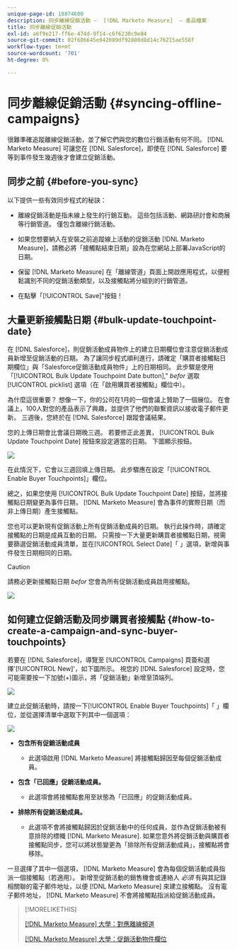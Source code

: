 ```yaml
---
unique-page-id: 18874600
description: 同步離線促銷活動 —  [!DNL Marketo Measure]  — 產品檔案
title: 同步離線促銷活動
exl-id: a6f9e217-ff6e-474d-9f14-c6f6238c9e84
source-git-commit: 02f686645e942089df92800d8d14c76215ae558f
workflow-type: tm+mt
source-wordcount: '701'
ht-degree: 0%

---
```


# 同步離線促銷活動 {#syncing-offline-campaigns}

很難準確追蹤離線促銷活動，並了解它們與您的數位行銷活動有何不同。 [!DNL Marketo Measure] 可讓您在 [!DNL Salesforce]，即使在 [!DNL Salesforce] 要等到事件發生幾週後才會建立促銷活動。

## 同步之前 {#before-you-sync}

以下提供一些有效同步程式的秘訣：

* 離線促銷活動是指未線上發生的行銷互動。 這些包括活動、網路研討會和商展等行銷管道。 僅包含離線行銷活動。
* 如果您想要納入在安裝之前追蹤線上活動的促銷活動 [!DNL Marketo Measure]，請務必將「接觸點結束日期」設為在您網站上部署JavaScript的日期。
* 保留 [!DNL Marketo Measure] 在「離線管道」頁面上開啟應用程式，以便輕鬆識別不同的促銷活動類型，以及接觸點將分組到的行銷管道。

* 在點擊「[!UICONTROL Save]&quot;按鈕！

## 大量更新接觸點日期 {#bulk-update-touchpoint-date}

在 [!DNL Salesforce]，則促銷活動成員物件上的建立日期欄位會注意促銷活動成員新增至促銷活動的日期。 為了讓同步程式順利進行，請確定「購買者接觸點日期欄位」與「Salesforce促銷活動成員物件」上的日期相同。 此步驟是使用「[!UICONTROL Bulk Update Touchpoint Date button],&quot; _befor_ 選取 [!UICONTROL picklist] 選項（在「啟用購買者接觸點」欄位中）。

為什麼這很重要？ 想像一下，你的公司在1月的一個會議上贊助了一個展位。 在會議上，100人對您的產品表示了興趣，並提供了他們的聯繫資訊以接收電子郵件更新。 三週後，您終於在 [!DNL Salesforce] 跟蹤會議結果。

您的上傳日期會比會議日期晚三週。 若要修正此差異， [!UICONTROL Bulk Update Touchpoint Date] 按鈕來設定適當的日期。 下圖顯示按鈕。

![](assets/1-3.png)

在此情況下，它會以三週回填上傳日期。 此步驟應在設定「[!UICONTROL Enable Buyer Touchpoints]」欄位。

總之，如果您使用 [!UICONTROL Bulk Update Touchpoint Date] 按鈕，並將接觸點日期變更為事件日期， [!DNL Marketo Measure] 會為事件的實際日期（而非上傳日期）產生接觸點。

您也可以更新現有促銷活動上所有促銷活動成員的日期。 執行此操作時，請確定接觸點的日期是成員互動的日期。 只需按一下大量更新購買者接觸點日期，視需要篩選促銷活動成員清單，並在[!UICONTROL Select Date]「 」選項，新增與事件發生日期相同的日期。

>[!CAUTION]
>
>請務必更新接觸點日期 _befor_ 您會為所有促銷活動成員啟用接觸點。

![](assets/2-3.png)

## 如何建立促銷活動及同步購買者接觸點 {#how-to-create-a-campaign-and-sync-buyer-touchpoints}

若要在 [!DNL Salesforce]，導覽至 [!UICONTROL Campaigns] 頁簽和選擇&#39;[!UICONTROL New]&#39;，如下圖所示。 視您的 [!DNL Salesforce] 設定時，您可能需要按一下加號(+)圖示，將「促銷活動」新增至頂端列。

![](assets/3-3.png)

建立此促銷活動時，請按一下[!UICONTROL Enable Buyer Touchpoints]「 」欄位，並從選擇清單中選取下列其中一個選項：

![](assets/4-3.png)

* **包含所有促銷活動成員**
   * 此選項啟用 [!DNL Marketo Measure] 將接觸點歸因至每個促銷活動成員。

* **包含「已回應」促銷活動成員。**
   * 此選項會將接觸點套用至狀態為「已回應」的促銷活動成員。

* **排除所有促銷活動成員。**
   * 此選項不會將接觸點歸因於促銷活動中的任何成員，並作為促銷活動被有意排除的標幟 [!DNL Marketo Measure]. 如果您意外將促銷活動與購買者接觸點同步，您可以將狀態變更為「排除所有促銷活動成員」，接觸點將會移除。

一旦選擇了其中一個選項， [!DNL Marketo Measure] 會為每個促銷活動成員指派一個接觸點（若適用）。 新增至促銷活動的銷售機會或連絡人 _必須_ 有與其記錄相關聯的電子郵件地址，以便 [!DNL Marketo Measure] 來建立接觸點。 沒有電子郵件地址， [!DNL Marketo Measure] 不會將接觸點指派給促銷活動成員。

>[!MORELIKETHIS]
>
>[[!DNL Marketo Measure] 大學：對應離線頻道](https://universityonline.marketo.com/courses/bizible-fundamentals-channel-management/#/page/5c630eca34d9f0367662b77f)
>
>[[!DNL Marketo Measure] 大學：促銷活動物件欄位](https://universityonline.marketo.com/courses/bizible-fundamentals-channel-management/#/page/5c63007334d9f0367662b758)
